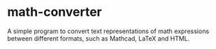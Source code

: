 # math-converter

A simple program to convert text representations of math expressions between different formats, such as Mathcad, LaTeX and HTML. 